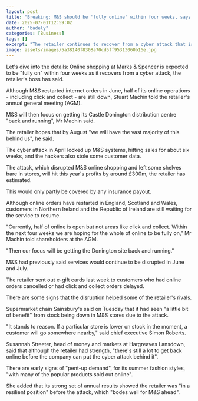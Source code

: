 ```yaml
---
layout: post
title: "Breaking: M&S should be 'fully online' within four weeks, says boss"
date: 2025-07-01T12:59:02
author: "badely"
categories: [Business]
tags: []
excerpt: "The retailer continues to recover from a cyber attack that is expected to hit profits by £300m."
image: assets/images/5a38140f8308a70cd5ff95313060b16e.jpg
---
```


Let's dive into the details: Online shopping at Marks & Spencer is expected to be "fully on" within four weeks as it recovers from a cyber attack, the retailer's boss has said.

Although M&S restarted internet orders in June, half of its online operations -  including click and collect - are still down, Stuart Machin told the retailer's annual general meeting (AGM).

M&S will then focus on getting its Castle Donington distribution centre "back and running", Mr Machin said.

The retailer hopes that by August "we will have the vast majority of this behind us", he said.

The cyber attack in April locked up M&S systems, hitting sales for about six weeks, and the hackers also stole some customer data.

The attack, which disrupted M&S online shopping and left some shelves bare in stores, will hit this year's profits by around £300m, the retailer has estimated.

This would only partly be covered by any insurance payout.

Although online orders have restarted in England, Scotland and Wales, customers in Northern Ireland and the Republic of Ireland are still waiting for the service to resume.

"Currently, half of online is open but not areas like click and collect. Within the next four weeks we are hoping for the whole of online to be fully on," Mr Machin told shareholders at the AGM.

"Then our focus will be getting the Donington site back and running."

M&S had previously said services would continue to be disrupted in June and July.

The retailer sent out e-gift cards last week to customers who had online orders cancelled or had click and collect orders delayed.

There are some signs that the disruption helped some of the retailer's rivals.

Supermarket chain Sainsbury's said on Tuesday that it had seen "a little bit of benefit" from stock being down in M&S stores due to the attack.

"It stands to reason. If a particular store is lower on stock in the moment, a customer will go somewhere nearby," said chief executive Simon Roberts.

Susannah Streeter, head of money and markets at Hargreaves Lansdown, said that although the retailer had strength, "there's still a lot to get back online before the company can put the cyber attack behind it".

There are early signs of "pent-up demand", for its summer fashion styles, "with many of the popular products sold out online".

She added that its strong set of annual results showed the retailer was "in a resilient position" before the attack, which "bodes well for M&S ahead".

